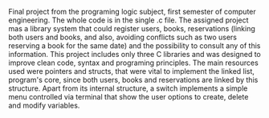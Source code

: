 Final project from the programing logic subject, first semester of computer engineering. The whole code is in the single .c file.
The assigned project mas a library system that could register users, books, reservations (linking both users and books, and also, avoiding conflicts such as two users reserving a book for the same date) and the possibility to consult any of this information. This project includes only three C libraries and was designed to improve clean code, syntax and programing principles. The main resources used were pointers and structs, that were vital to implement the linked list, program's core, since both users, books and reservations are linked by this structure.
Apart from its internal structure, a switch implements a simple menu controlled via terminal that show the user options to create, delete and modify variables.
